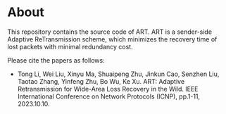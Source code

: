 
# About
This repository contains the source code of ART. ART is a sender-side Adaptive ReTransmission scheme, which minimizes the recovery time of lost packets with minimal redundancy cost. 

Please cite the papers as follows:

- Tong Li, Wei Liu, Xinyu Ma, Shuaipeng Zhu, Jinkun Cao, Senzhen Liu, Taotao Zhang, Yinfeng Zhu, Bo Wu, Ke Xu. ART: Adaptive Retransmission for Wide-Area Loss Recovery in the Wild. IEEE International Conference on Network Protocols (ICNP), pp.1-11, 2023.10.10.

